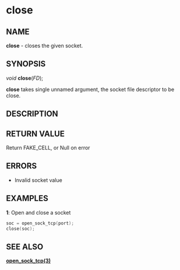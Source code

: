 # close

## NAME

**close** - closes the given socket.

## SYNOPSIS

*void* **close**(*FD*);

**close** takes single unnamed argument, the socket file descriptor to be close.

## DESCRIPTION



## RETURN VALUE

Return FAKE_CELL, or Null on error

## ERRORS

- Invalid socket value
 
## EXAMPLES

**1**: Open and close a socket 
```cpp
soc = open_sock_tcp(port);
close(soc);

```

## SEE ALSO

**[open_sock_tcp(3)](open_sock_tcp.md)**